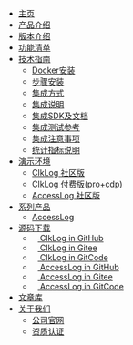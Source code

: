 <!-- _navbar.md?r=0519 -->

* [主页](/#/)
* [产品介绍](/introduce.md?r=0519)
  <!-- * [功能清单](/funclist.md?r=0519)
  * [指标项说明](/indicator-desc.md?r=0519)
  * [更新说明](/changelog.md?r=0519) -->
* [版本介绍](/version.md?r=0519)
* [功能清单](/funclist.md?r=0519)
* [技术指南](#)
  * [Docker安装](/docker_installation/preperation.md?r=0519)
  * [步骤安装](/installation/preparation.md?r=0519)
  * [集成方式](/integration/introduce.md?r=0519)
  * [集成说明](/integration/method.md?r=0519)
  * [集成SDK及文档](/integration/document.md?r=0519)
  * [集成测试参考](/integration/reference.md?r=0519?r=0519)
  * [集成注意事项](/tutorials/notes.md?r=0519)
  * [统计指标说明](/tutorials/statindicator.md?r=0519)
* [演示环境](https://demo.clklog.com)
  * [ClkLog 社区版](https://demo.clklog.com)
  * [ClkLog 付费版(pro+cdp)](https://pro.clklog.com)
  * [AccessLog 社区版](https://demo.access.clklog.com/)
* [系列产品](#)
  * [AccessLog](/accesslog/introduce.md?r=0519)
* [源码下载](#)
  * <a href="https://github.com/clklog/clklog"  target="_clkloggithub"><img src="/assets/imgs/export.png" height="10"/> ClkLog in GitHub</a>
  * <a href="https://gitee.com/clklog/clklog"  target="_clkloggitee"><img src="/assets/imgs/export.png" height="10"/> ClkLog in Gitee</a>
  * <a href="https://gitcode.com/clklog/clklog"  target="_clkloggitcode"><img src="/assets/imgs/export.png" height="10"/> ClkLog in GitCode</a>
  * <a href="https://github.com/clklog/accesslog"  target="_accessloggithub"><img src="/assets/imgs/export.png" height="10"/> AccessLog in GitHub</a>
  * <a href="https://gitee.com/clklog/accesslog"  target="_accessloggitee"><img src="/assets/imgs/export.png" height="10"/> AccessLog in Gitee</a>
  * <a href="https://gitcode.com/clklog/accesslog"  target="_accessloggitcode"><img src="/assets/imgs/export.png" height="10"/> AccessLog in GitCode</a>
* <a href="https://docs.clklog.com"  target="_clklogdocs">文章库</a>
* [关于我们](#)
  * <a href="https://www.zcunsoft.com" target="_blank">公司官网</a>
  * [资质认证](/certification.md?r=0519)
